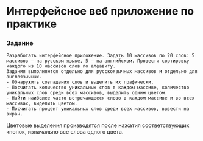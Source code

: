 # Интерфейсное веб приложение по практике
### Задание
    Разработать интерфейсное приложение. Задать 10 массивов по 20 слов: 5 массивов – на русском языке, 5 – на английском. Провести сортировку каждого из 10 массивов слов по алфавиту.
    Задания выполняются отдельно для русскоязычных массивов и отдельно для англоязычных.
    - Обнаружить совпадения слов и выделить их графически.
    - Посчитать количество уникальных слов в каждом массиве, количество уникальных слов среди всех массивов, выделить одним цветом.
    - Найти наиболее часто встречающееся слово в каждом массиве и во всех массивах, выделить цветом.
    - Посчитать процент уникальных слов среди всех массивов, вывести на экран.
   Цветовые выделения производятся после нажатия соответствующих кнопок, изначально все слова одного цвета.  
